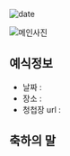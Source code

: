 ![date](https://img.shields.io/date/1558189800.svg?style=for-the-badge)

![메인사진](https://github.com/AAAAlvin/wedding-card/raw/master/docs/images/pic2.jpeg)

## 예식정보

* 날짜 : 
* 장소 : 
* 청첩장 url : 

## 축하의 말
